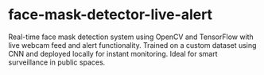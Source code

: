 # face-mask-detector-live-alert
Real-time face mask detection system using OpenCV and TensorFlow with live webcam feed and alert functionality. Trained on a custom dataset using CNN and deployed locally for instant monitoring. Ideal for smart surveillance in public spaces.
